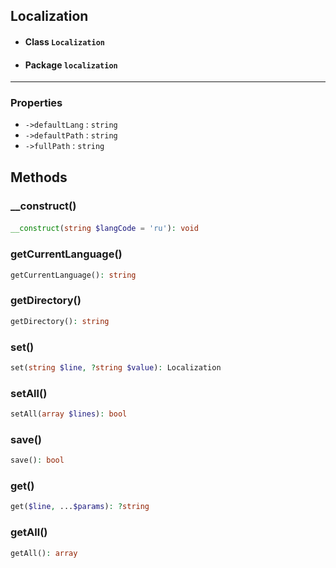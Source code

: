 ## Localization

* #### Class ``` Localization ```
* #### Package ``` localization ```
---

### Properties
* ``` ->defaultLang ``` : ``` string ```
* ``` ->defaultPath ``` : ``` string ```
* ``` ->fullPath ``` : ``` string ```

## Methods

### __construct()
####
```php
__construct(string $langCode = 'ru'): void
```
### getCurrentLanguage()
```php
getCurrentLanguage(): string
```
### getDirectory()
```php
getDirectory(): string
```
### set()
```php
set(string $line, ?string $value): Localization
```
### setAll()
```php
setAll(array $lines): bool
```
### save()
```php
save(): bool
```
### get()
```php
get($line, ...$params): ?string
```
### getAll()
```php
getAll(): array
```
